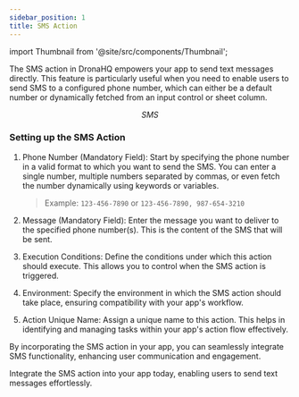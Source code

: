 ```yaml
---
sidebar_position: 1
title: SMS Action
---
```


import Thumbnail from '@site/src/components/Thumbnail';


The SMS action in DronaHQ empowers your app to send text messages directly. This feature is particularly useful when you need to enable users to send SMS to a configured phone number, which can either be a default number or dynamically fetched from an input control or sheet column.

<figure>
<Thumbnail src="/img/reference/actionflow-blocks/sms/sms.png" alt="SMS" />
<figcaption align='center'><i>SMS</i></figcaption>
</figure>

### Setting up the SMS Action

<figure>
<Thumbnail src="/img/reference/actionflow-blocks/sms/feild.jpeg" alt="SMS" />
</figure>

1. Phone Number (Mandatory Field): Start by specifying the phone number in a valid format to which you want to send the SMS. You can enter a single number, multiple numbers separated by commas, or even fetch the number dynamically using keywords or variables.

   > Example: `123-456-7890` or `123-456-7890, 987-654-3210`

2. Message (Mandatory Field): Enter the message you want to deliver to the specified phone number(s). This is the content of the SMS that will be sent.

3. Execution Conditions: Define the conditions under which this action should execute. This allows you to control when the SMS action is triggered.

4. Environment: Specify the environment in which the SMS action should take place, ensuring compatibility with your app's workflow.

5. Action Unique Name: Assign a unique name to this action. This helps in identifying and managing tasks within your app's action flow effectively.

By incorporating the SMS action in your app, you can seamlessly integrate SMS functionality, enhancing user communication and engagement.

Integrate the SMS action into your app today, enabling users to send text messages effortlessly.
